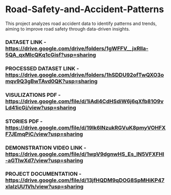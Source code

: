 # Road-Safety-and-Accident-Patterns
This project analyzes road accident data to identify patterns and trends, aiming to improve road safety through data-driven insights. 

### DATASET LINK - **https://drive.google.com/drive/folders/1gWFFV__jxRlla-5QA_qxMlcQKq1cGisf?usp=sharing**

### PROCESSED DATASET LINK - **https://drive.google.com/drive/folders/1hSDDU92ofTwQXO3omqv9Q3gBwTAvd0QK?usp=sharing**

### VISULIZATIONS PDF - **https://drive.google.com/file/d/1iAdl4CdHSdiW6j6qXfb81O9vLd41icGj/view?usp=sharing**

### STORIES PDF - **https://drive.google.com/file/d/19lk6lNzukRGVuK8pmyVOHFXF7JEmqPiC/view?usp=sharing**

### DEMONSTRATION VIDEO LINK - **https://drive.google.com/file/d/1wpV9dgnwHS_Es_lN5VFXFHl-aGTIwXd7/view?usp=sharing**

### PROJECT DOCUMENTATION - **https://drive.google.com/file/d/13jfHQDM9qDOG8SpMHiKP47xIaIzUU1Vh/view?usp=sharing**


